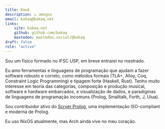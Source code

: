 ```yaml
---
title: Kauê
description: ඞ amogus
email: bakaq@bakaq.net
links:
    site: bakaq.net
    github: github.com/bakaq
    mastodon: mastodon.social/@bakaq
draft: false
role: "active"
---
```


Sou um físico formado no IFSC USP, em breve entrarei no mestrado.

Eu amo ferramentas e linguagens de programação que ajudam a fazer software robusto e correto, como
métodos formais (TLA+, Alloy, Coq, Constraint Logic Programming) e tipagem forte (Haskell, Rust).
Tenho muito interesse em teoria das categorias, composição e produção musical, software e hardware
embarcados, e visualização de dados, e paradigmas de linguagens de programação incomuns (Prolog,
Smalltalk, Forth, J, Uiua).

Sou contribuidor ativo do [Scryer Prolog](https://scryer.pl), uma implementação ISO-compliant e
moderna de Prolog.

Eu uso NixOS atualmente, mas Arch ainda vive no meu coração.
